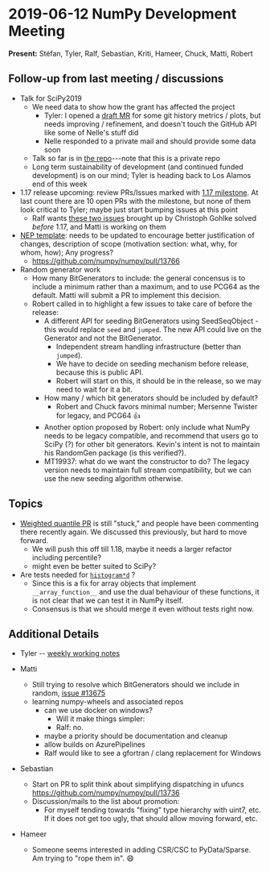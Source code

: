 # 2019-06-12 NumPy Development Meeting

**Present:** Stéfan, Tyler, Ralf, Sebastian, Kriti, Hameer, Chuck, Matti, Robert

## Follow-up from last meeting / discussions
- Talk for SciPy2019
  - We need data to show how the grant has affected the project
    - Tyler: I opened a [draft MR](https://gitlab.com/numpy/scipy2019-presentation-insidenumpy/merge_requests/2) for some git history metrics / plots, but needs improving / refinement, and doesn't touch the GitHub API like some of Nelle's stuff did
    - Nelle responded to a private mail and should provide some data soon
  - Talk so far is in [the repo](https://gitlab.com/numpy/scipy2019-presentation-insidenumpy)---note that this is a private repo
  - Long term sustainability of development (and continued funded development) is on our mind; Tyler is heading back to Los Alamos end of this week
- 1.17 release upcoming: review PRs/Issues marked with [1.17 milestone](https://github.com/numpy/numpy/milestone/62). At last count there are 10 open PRs with the milestone, but none of them look critical to Tyler; maybe just start bumping issues at this point
  - Ralf wants [these two issues](https://github.com/numpy/numpy/pull/13019#issuecomment-467694625) brought up by Christoph Gohlke solved *before* 1.17, and Matti is working on them
- [NEP template](https://github.com/numpy/numpy/blob/master/doc/neps/nep-template.rst): needs to be updated to encourage better justification of changes, description of scope (motivation section: what, why, for whom, how); Any progress?
    - https://github.com/numpy/numpy/pull/13766
- Random generator work
    - How many BitGenerators to include: the general concensus is to include a minimum rather than a maximum, and to use PCG64 as the default. Matti will submit a PR to implement this decision.
    - Robert called in to highlight a few issues to take care of before the release:
        - A different API for seeding BitGenerators using SeedSeqObject - this would replace `seed` and `jumped`. The new API could live on the Generator and not the BitGenerator.
            - Independent stream handling infrastructure (better than `jumped`).
            - We have to decide on seeding mechanism before release, because this is public API.
            - Robert will start on this, it should be in the release, so we may need to wait for it a bit.
        - How many / which bit generators should be included by default?
            - Robert and Chuck favors minimal number; Mersenne Twister for legacy, and PCG64 :+1:
        - Another option proposed by Robert: only include what NumPy needs to be legacy compatible, and recommend that users go to SciPy (?) for other bit generators. Kevin's intent is not to maintain his RandomGen package (is this verified?).
        - MT19937: what do we want the constructor to do? The legacy version needs to maintain full stream compatibility, but we can use the new seeding algorithm otherwise.

## Topics

- [Weighted quantile PR](https://github.com/numpy/numpy/pull/9211) is still "stuck," and people have been commenting there recently again. We discussed this previously, but hard to move forward.
  - We will push this off till 1.18, maybe it needs a larger refactor including percentile?
  - might even be better suited to SciPy?
- Are tests needed for [`histogram*d`](https://github.com/numpy/numpy/pull/13757) ?
  - Since this is a fix for array objects that implement `__array_function__` and use the dual behaviour of these functions, it is not clear that we can test it in NumPy itself.
  - Consensus is that we should merge it even without tests right now.

## Additional Details

- Tyler -- [weekly working notes](https://workflowy.com/s/june-12-2019/1aEL6bmb5TV3w3lK) 

- Matti
  - Still trying to resolve which BitGenerators should we 
    include in random, [issue #13675](https://github.com/numpy/numpy/pull/13675)
  - learning numpy-wheels and associated repos
    - can we use docker on windows?
      - Will it make things simpler:
      - Ralf: no.
    - maybe a priority should be documentation and cleanup
    - allow builds on AzurePipelines
    - Ralf would like to see a gfortran / clang replacement for Windows
- Sebastian
  - Start on PR to split think about simplifying dispatching in ufuncs https://github.com/numpy/numpy/pull/13736
  - Discussion/mails to the list about promotion:
      - For myself tending towards "fixing" type hierarchy with uint7, etc. If it does not get too ugly, that should allow moving forward, etc.
- Hameer
    - Someone seems interested in adding CSR/CSC to PyData/Sparse. Am trying to "rope them in". :smile: 

